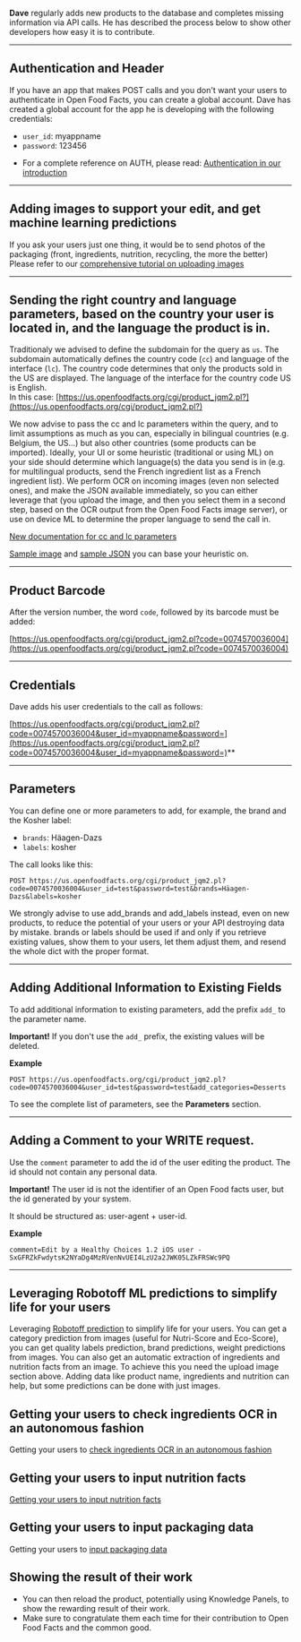 **Dave** regularly adds new products to the database and completes missing information via API calls. He has described the process below to show other developers how easy it is to contribute.

---

## Authentication and Header

If you have an app that makes POST calls and you don't want your users to authenticate in Open Food Facts, you can create a global account. Dave has created a global account for the app he is developing with the following credentials:

- `user_id`: myappname
- `password`: 123456

* For a complete reference on AUTH, please read: [Authentication in our introduction](../index.md#authentication)

---

## Adding images to support your edit, and get machine learning predictions
If you ask your users just one thing, it would be to send photos of the packaging (front, ingredients, nutrition, recycling, the more the better)<br>
Please refer to our [comprehensive tutorial on uploading images](../tutorial-uploading-photo-to-a-product.md)

---

## Sending the right country and language parameters, based on the country your user is located in, and the language the product is in.

Traditionaly we advised to define the subdomain for the query as `us`. The subdomain automatically defines the country code (`cc`) and language of the interface (`lc`). The country code determines that only the products sold in the US are displayed. The language of the interface for the country code US is English.<br>
In this case:
[https://us.openfoodfacts.org/cgi/product_jqm2.pl?​​​​​​​](https://us.openfoodfacts.org/cgi/product_jqm2.pl?​​​​​​​)

We now advise to pass the cc and lc parameters within the query, and to limit assumptions as much as you can, especially in bilingual countries (e.g. Belgium, the US…) but also other countries (some products can be imported).
Ideally, your UI or some heuristic (traditional or using ML) on your side should determine which language(s) the data you send is in (e.g. for multilingual products, send the French ingredient list as a French ingredient list).
We perform OCR on incoming images (even non selected ones), and make the JSON available immediately, so you can either leverage that (you upload the image, and then you select them in a second step, based on the OCR output from the Open Food Facts image server), or use on device ML to determine the proper language to send the call in.

[New documentation for cc and lc parameters​​​​​​​](https://openfoodfacts.github.io/openfoodfacts-server/api/ref-v2/#cmp--parameters-cc)

[Sample image](https://images.openfoodfacts.org/images/products/26073347/2.jpg) and [sample JSON](https://images.openfoodfacts.org/images/products/26073347/2.json) you can base your heuristic on.

---

## Product Barcode

After the version number, the word `code`, followed by its barcode must be added:

[https://us.openfoodfacts.org/cgi/product_jqm2.pl?code=0074570036004](https://us.openfoodfacts.org/cgi/product_jqm2.pl?code=0074570036004)

---

## Credentials

Dave adds his user credentials to the call as follows:

[https://us.openfoodfacts.org/cgi/product_jqm2.pl?code=0074570036004&user_id=myappname&password=](https://us.openfoodfacts.org/cgi/product_jqm2.pl?code=0074570036004&user_id=myappname&password=)**

---

## Parameters

You can define one or more parameters to add, for example, the brand and the Kosher label:

- `brands`: Häagen-Dazs
- `labels`: kosher


The call looks like this:

`POST https://us.openfoodfacts.org/cgi/product_jqm2.pl?code=0074570036004&user_id=test&password=test&brands=Häagen-Dazs&labels=kosher`

We strongly advise to use add_brands and add_labels instead, even on new products, to reduce the potential of your users or your API destroying data by mistake. brands or labels should be used if and only if you retrieve existing values, show them to your users, let them adjust them, and resend the whole dict with the proper format.

---

## Adding Additional Information to Existing Fields

To add additional information to existing parameters, add the prefix `add_` to the parameter name.

**Important!** If you don't use the `add_` prefix, the existing values will be deleted.

**Example**

`POST https://us.openfoodfacts.org/cgi/product_jqm2.pl?code=0074570036004&user_id=test&password=test&add_categories=Desserts`

To see the complete list of parameters, see the **Parameters** section.

---

## Adding a Comment to your WRITE request.

Use the `comment` parameter to add the id of the user editing the product. The id should not contain any personal data.

**Important!** The user id is not the identifier of an Open Food facts user, but the id generated by your system.

It should be structured as: user-agent + user-id.

**Example**

`comment=Edit by a Healthy Choices 1.2 iOS user - SxGFRZkFwdytsK2NYaDg4MzRVenNvUEI4LzU2a2JWK05LZkFRSWc9PQ`


---
## Leveraging Robotoff ML predictions to simplify life for your users

Leveraging [Robotoff prediction](../intro-robotoff.md) to simplify life for your users.
You can get a category prediction from images (useful for Nutri-Score and Eco-Score), you can get quality labels prediction, brand predictions, weight predictions from images. You can also get an automatic extraction of ingredients and nutrition facts from an image.
To achieve this you need the upload image section above. Adding data like product name, ingredients and nutrition can help, but some predictions can be done with just images.

## Getting your users to check ingredients OCR in an autonomous fashion

Getting your users to [check ingredients OCR in an autonomous fashion](./get-ingredient-related-analysis.md)

## Getting your users to input nutrition facts
[Getting your users to input nutrition facts](../../dev/explain-nutrition-data.md)

## Getting your users to input packaging data
Getting your users to [input packaging data](../../dev/explain-packaging-data.md)

## Showing the result of their work
- You can then reload the product, potentially using Knowledge Panels, to show the rewarding result of their work.
- Make sure to congratulate them each time for their contribution to Open Food Facts and the common good.


 
